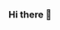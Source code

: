 ### Hi there 👋

<!--
**illicici/illicici** is a ✨ _special_ ✨ repository because its `README.md` (this file) appears on your GitHub profile.

Here are some ideas to get you started:

- 🔭 I’m currently working on illicit
- 🌱 I’m currently learning pretty much everything at once
- 👯 I’m looking to collaborate on the idea of no collaboration
- 🤔 I’m looking for help with getting money for chipotle burritos
- 💬 Ask me about not much, just why im publishing and unpublishing so much.
- 📫 How to reach me: don't
- 😄 Pronouns: he/him
- ⚡ Fun fact: you don't know me.

- DO NOT FOLLOW THIS PAGE -
- DO NOT FOLLOW THIS PAGE -
- DO NOT FOLLOW THIS PAGE -
- DO NOT FOLLOW THIS PAGE -
- DO NOT FOLLOW THIS PAGE -
- DO NOT FOLLOW THIS PAGE -
- DO NOT FOLLOW THIS PAGE -
- DO NOT FOLLOW THIS PAGE -
- DO NOT FOLLOW THIS PAGE -
- DO NOT FOLLOW THIS PAGE -
- DO NOT FOLLOW THIS PAGE -
- DO NOT FOLLOW THIS PAGE -
- DO NOT FOLLOW THIS PAGE -
- DO NOT FOLLOW THIS PAGE -
- DO NOT FOLLOW THIS PAGE -
- DO NOT FOLLOW THIS PAGE -

-->
